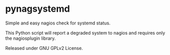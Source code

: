 pynagsystemd
============

Simple and easy nagios check for systemd status.

This Python script will report a degraded system to nagios and requires only the nagiosplugin library.

Released under GNU GPLv2 License.
